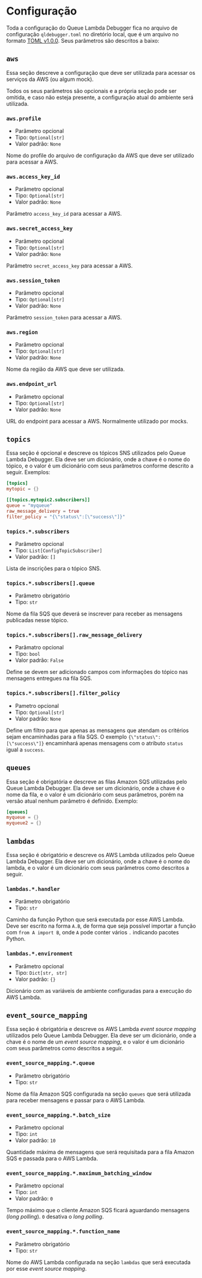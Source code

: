 # Configuração

Toda a configuração do Queue Lambda Debugger fica no arquivo de configuração `qldebugger.toml` no diretório local, que é um arquivo no formato [TOML v1.0.0](https://toml.io/en/v1.0.0). Seus parâmetros são descritos a baixo:

## `aws`

Essa seção descreve a configuração que deve ser utilizada para acessar os serviços da AWS (ou algum mock).

Todos os seus parâmetros são opcionais e a própria seção pode ser omitida, e caso não esteja presente, a configuração atual do ambiente será utilizada.

### `aws.profile`

- Parâmetro opcional
- Tipo: `Optional[str]`
- Valor padrão: `None`

Nome do profile do arquivo de configuração da AWS que deve ser utilizado para acessar a AWS.

### `aws.access_key_id`

- Parâmetro opcional
- Tipo: `Optional[str]`
- Valor padrão: `None`

Parâmetro `access_key_id` para acessar a AWS.

### `aws.secret_access_key`

- Parâmetro opcional
- Tipo: `Optional[str]`
- Valor padrão: `None`

Parâmetro `secret_access_key` para acessar a AWS.

### `aws.session_token`

- Parâmetro opcional
- Tipo: `Optional[str]`
- Valor padrão: `None`

Parâmetro `session_token` para acessar a AWS.

### `aws.region`

- Parâmetro opcional
- Tipo: `Optional[str]`
- Valor padrão: `None`

Nome da região da AWS que deve ser utilizada.

### `aws.endpoint_url`

- Parâmetro opcional
- Tipo: `Optional[str]`
- Valor padrão: `None`

URL do endpoint para acessar a AWS. Normalmente utilizado por mocks.

## `topics`

Essa seção é opcional e descreve os tópicos SNS utilizados pelo Queue Lambda Debugger. Ela deve ser um dicionário, onde a chave é o nome do tópico, e o valor é um dicionário com seus parâmetros conforme descrito a seguir. Exemplos:

```toml
[topics]
mytopic = {}

[[topics.mytopic2.subscribers]]
queue = "myqueue"
raw_message_delivery = true
filter_policy = "{\"status\":[\"success\"]}"
```

### `topics.*.subscribers`

- Parâmetro opcional
- Tipo: `List[ConfigTopicSubscriber]`
- Valor padrão: `[]`

Lista de inscrições para o tópico SNS.

### `topics.*.subscribers[].queue`

- Parâmetro obrigatório
- Tipo: `str`

Nome da fila SQS que deverá se inscrever para receber as mensagens publicadas nesse tópico.

### `topics.*.subscribers[].raw_message_delivery`

- Parâmatro opcional
- Tipo: `bool`
- Valor padrão: `False`

Define se devem ser adicionado campos com informações do tópico nas mensagens entregues na fila SQS.

### `topics.*.subscribers[].filter_policy`

- Pametro opcional
- Tipo: `Optional[str]`
- Valor padrão: `None`

Define um filtro para que apenas as mensagens que atendam os critérios sejam encaminhadas para a fila SQS. O exemplo `{\"status\":[\"success\"]}` encaminhará apenas mensagens com o atributo `status` igual a `success`.

## `queues`

Essa seção é obrigatória e descreve as filas Amazon SQS utilizadas pelo Queue Lambda Debugger. Ela deve ser um dicionário, onde a chave é o nome da fila, e o valor é um dicionário com seus parâmetros, porém na versão atual nenhum parâmetro é definido. Exemplo:

```toml
[queues]
myqueue = {}
myqueue2 = {}
```

## `lambdas`

Essa seção é obrigatório e descreve os AWS Lambda utilizados pelo Queue Lambda Debugger. Ela deve ser um dicionário, onde a chave é o nome do lambda, e o valor é um dicionário com seus parâmetros como descritos a seguir.

### `lambdas.*.handler`

- Parâmetro obrigatório
- Tipo: `str`

Caminho da função Python que será executada por esse AWS Lambda. Deve ser escrito na forma `A.B`, de forma que seja possível importar a função com `from A import B`, onde `A` pode conter vários `.` indicando pacotes Python.

### `lambdas.*.environment`

- Parâmetro opcional
- Tipo: `Dict[str, str]`
- Valor padrão: `{}`

Dicionário com as variáveis de ambiente configuradas para a execução do AWS Lambda.

## `event_source_mapping`

Essa seção é obrigatória e descreve os AWS Lambda *event source mapping* utilizados pelo Queue Lambda Debugger. Ela deve ser um dicionário, onde a chave é o nome de um *event source mapping*, e o valor é um dicionário com seus parâmetros como descritos a seguir.

### `event_source_mapping.*.queue`

- Parâmetro obrigatório
- Tipo: `str`

Nome da fila Amazon SQS configurada na seção `queues` que será utilizada para receber mensagens e passar para o AWS Lambda.

### `event_source_mapping.*.batch_size`

- Parâmetro opcional
- Tipo: `int`
- Valor padrão: `10`

Quantidade máxima de mensagens que será requisitada para a fila Amazon SQS e passada para o AWS Lambda.

### `event_source_mapping.*.maximum_batching_window`

- Parâmetro opcional
- Tipo: `int`
- Valor padrão: `0`

Tempo máximo que o cliente Amazon SQS ficará aguardando mensagens (*long polling*). `0` desativa o *long polling*.

### `event_source_mapping.*.function_name`

- Parâmetro obrigatório
- Tipo: `str`

Nome do AWS Lambda configurada na seção `lambdas` que será executada por esse *event source mapping*.
